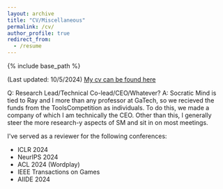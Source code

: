 ```yaml
---
layout: archive
title: "CV/Miscellaneous"
permalink: /cv/
author_profile: true
redirect_from:
  - /resume
---
```


{% include base_path %}

(Last updated: 10/5/2024) [My cv can be found here](https://github.com/christopherzc/christopherzc.github.io/blob/master/_pages/Resume.pdf)

Q: Research Lead/Technical Co-lead/CEO/Whatever?
A: Socratic Mind is tied to Ray and I more than any professor at GaTech, so we recieved the funds from the ToolsCompetition as individuals. To do this, we made a company of which I am technically the CEO. Other than this, I generally steer the more research-y aspects of SM and sit in on most meetings. 

I've served as a reviewer for the following conferences:

- ICLR 2024
- NeurIPS 2024
- ACL 2024 (Wordplay)
- IEEE Transactions on Games
- AIIDE 2024

